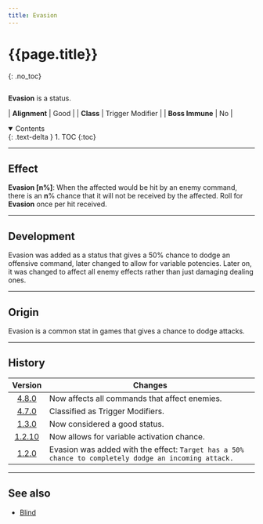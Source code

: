 ```yaml
---
title: Evasion
---
```


# {{page.title}}
{: .no_toc}

<div class="row">
<div class="column content" markdown="1">

**Evasion** is a status.

| **Alignment** | Good |
| **Class** | Trigger Modifier |
| **Boss Immune** | No |

</div>
<div class="column toc" markdown="1">
<details open markdown="block">
<summary>
Contents
</summary>
{: .text-delta }
1. TOC
{:toc}
</details>
</div>
</div> 

---

## Effect

**Evasion \[n%\]**: When the affected would be hit by an enemy command, there is an **n**% chance that it will not be received by the affected. Roll for **Evasion** once per hit received.

---

## Development

Evasion was added as a status that gives a 50% chance to dodge an offensive command, later changed to allow for variable potencies. Later on, it was changed to affect all enemy effects rather than just damaging dealing ones.

---

## Origin

Evasion is a common stat in games that gives a chance to dodge attacks.

---

## History

| Version | Changes |
| :---: | --- |
| [4.8.0](v4#v4.8.0) | Now affects all commands that affect enemies. |
| [4.7.0](v4#v4.7.0) | Classified as Trigger Modifiers. |
| [1.3.0](v1#v1.3.0) | Now considered a good status. |
| [1.2.10](v1#v1.2.10) | Now allows for variable activation chance. |
| [1.2.0](v1#v1.2.0) | Evasion was added with the effect: `Target has a 50% chance to completely dodge an incoming attack.` |

---

## See also

- [Blind](blind)